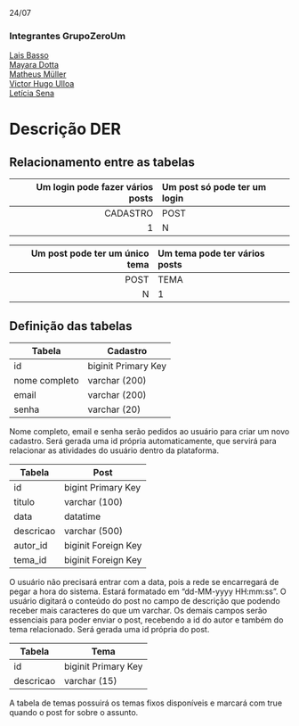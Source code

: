 24/07
 
### Integrantes GrupoZeroUm
[Lais Basso](https://github.com/laisbasso "GitHub")  
[Mayara Dotta](https://github.com/DottaMP "GitHub")  
[Matheus Müller](https://github.com/matheuxmuller "GitHub")  
[Victor Hugo Ulloa](https://github.com/Victorhup "GitHub")  
[Letícia Sena](https://github.com/leticia-sena "GitHub")
 
# Descrição DER
 
## Relacionamento entre as tabelas
 
| Um login pode fazer vários posts | Um post só pode ter um login
|---:|:---|
| CADASTRO | POST
| 1 | N

| Um post pode ter um único tema | Um tema pode ter vários posts
|---:|:---|
| POST | TEMA
| N | 1

## Definição das tabelas

| Tabela | **Cadastro** |
|--------|--------------|
| id | biginit Primary Key
| nome completo | varchar (200)
| email | varchar (200)
| senha | varchar (20)
 
Nome completo, email e senha serão pedidos ao usuário para criar um novo cadastro. Será gerada uma id própria automaticamente, que servirá para relacionar as atividades do usuário dentro da plataforma.
 
| Tabela | **Post** |
|--------|----------|
| id | bigint Primary Key
| titulo | varchar (100)
| data | datatime
| descricao | varchar (500)
| autor_id | biginit Foreign Key
| tema_id | biginit Foreign Key
 
O usuário não precisará entrar com a data, pois a rede se encarregará de pegar a hora do sistema. Estará formatado em “dd-MM-yyyy HH:mm:ss”. O usuário digitará o conteúdo do post no campo de descrição que podendo receber mais caracteres do que um varchar. Os demais campos serão essenciais para poder enviar o post, recebendo a id do autor e também do tema relacionado. Será gerada uma id própria do post.

| Tabela | **Tema** |
|--------|----------|
| id | biginit Primary Key
| descricao | varchar (15)
 
A tabela de temas possuirá os temas fixos disponíveis e marcará com true quando o post for sobre o assunto.

